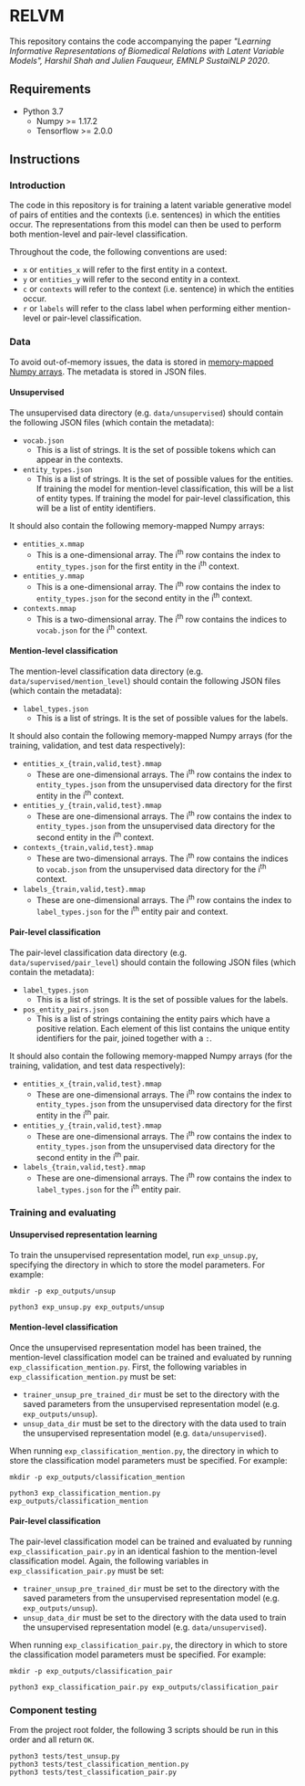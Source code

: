# RELVM

This repository contains the code accompanying the paper *"Learning Informative Representations of Biomedical Relations with Latent Variable Models", Harshil Shah and Julien Fauqueur, EMNLP SustaiNLP 2020*.

## Requirements

- Python 3.7
  - Numpy >= 1.17.2
  - Tensorflow >= 2.0.0

## Instructions

### Introduction

The code in this repository is for training a latent variable generative model of pairs of entities and the contexts (i.e. sentences) in which the entities occur. The representations from this model can then be used to perform both mention-level and pair-level classification.

Throughout the code, the following conventions are used:

- `x` or `entities_x` will refer to the first entity in a context.
- `y` or `entities_y` will refer to the second entity in a context.
- `c` or `contexts` will refer to the context (i.e. sentence) in which the entities occur.
- `r` or `labels` will refer to the class label when performing either mention-level or pair-level classification.



### Data

To avoid out-of-memory issues, the data is stored in [memory-mapped Numpy arrays](https://docs.scipy.org/doc/numpy/reference/generated/numpy.memmap.html). The metadata is stored in JSON files.

#### Unsupervised

The unsupervised data directory (e.g. `data/unsupervised`) should contain the following JSON files (which contain the metadata):

- `vocab.json`
  - This is a list of strings. It is the set of possible tokens which can appear in the contexts.
- `entity_types.json`
  - This is a list of strings. It is the set of possible values for the entities. If training the model for mention-level classification, this will be a list of entity types. If training the model for pair-level classification, this will be a list of entity identifiers.

It should also contain the following memory-mapped Numpy arrays:

- `entities_x.mmap`
  - This is a one-dimensional array. The i<sup>th</sup> row contains the index to `entity_types.json` for the first entity in the i<sup>th</sup> context.
- `entities_y.mmap`
  - This is a one-dimensional array. The i<sup>th</sup> row contains the index to `entity_types.json` for the second entity in the i<sup>th</sup> context.
- `contexts.mmap`
  - This is a two-dimensional array. The i<sup>th</sup> row contains the indices to `vocab.json` for the i<sup>th</sup> context.

#### Mention-level classification

The mention-level classification data directory (e.g. `data/supervised/mention_level`) should contain the following JSON files (which contain the metadata):

- `label_types.json`
  - This is a list of strings. It is the set of possible values for the labels.

It should also contain the following memory-mapped Numpy arrays (for the training, validation, and test data respectively):

- `entities_x_{train,valid,test}.mmap`
  - These are one-dimensional arrays. The i<sup>th</sup> row contains the index to `entity_types.json` from the unsupervised data directory for the first entity in the i<sup>th</sup> context.
- `entities_y_{train,valid,test}.mmap`
  - These are one-dimensional arrays. The i<sup>th</sup> row contains the index to `entity_types.json` from the unsupervised data directory for the second entity in the i<sup>th</sup> context.
- `contexts_{train,valid,test}.mmap`
  - These are two-dimensional arrays. The i<sup>th</sup> row contains the indices to `vocab.json` from the unsupervised data directory for the i<sup>th</sup> context.
- `labels_{train,valid,test}.mmap`
  - These are one-dimensional arrays. The i<sup>th</sup> row contains the index to `label_types.json` for the i<sup>th</sup> entity pair and context.

#### Pair-level classification

The pair-level classification data directory (e.g. `data/supervised/pair_level`) should contain the following JSON files (which contain the metadata):

- `label_types.json`
  - This is a list of strings. It is the set of possible values for the labels.
- `pos_entity_pairs.json`
  - This is a list of strings containing the entity pairs which have a positive relation. Each element of this list contains the unique entity identifiers for the pair, joined together with a `:`.

It should also contain the following memory-mapped Numpy arrays (for the training, validation, and test data respectively):

- `entities_x_{train,valid,test}.mmap`
  - These are one-dimensional arrays. The i<sup>th</sup> row contains the index to `entity_types.json` from the unsupervised data directory for the first entity in the i<sup>th</sup> pair.
- `entities_y_{train,valid,test}.mmap`
  - These are one-dimensional arrays. The i<sup>th</sup> row contains the index to `entity_types.json` from the unsupervised data directory for the second entity in the i<sup>th</sup> pair.
- `labels_{train,valid,test}.mmap`
  - These are one-dimensional arrays. The i<sup>th</sup> row contains the index to `label_types.json` for the i<sup>th</sup> entity pair.

### Training and evaluating

#### Unsupervised representation learning

To train the unsupervised representation model, run `exp_unsup.py`, specifying the directory in which to store the model parameters. For example:

```
mkdir -p exp_outputs/unsup

python3 exp_unsup.py exp_outputs/unsup
```

#### Mention-level classification

Once the unsupervised representation model has been trained, the mention-level classification model can be trained and evaluated by running `exp_classification_mention.py`. First, the following variables in `exp_classification_mention.py` must be set: 

- `trainer_unsup_pre_trained_dir` must be set to the directory with the saved parameters from the unsupervised representation model (e.g. `exp_outputs/unsup`).
- `unsup_data_dir` must be set to the directory with the data used to train the unsupervised representation model (e.g. `data/unsupervised`).

When running `exp_classification_mention.py`, the directory in which to store the classification model parameters must be specified. For example:

```
mkdir -p exp_outputs/classification_mention

python3 exp_classification_mention.py exp_outputs/classification_mention
```

#### Pair-level classification

The pair-level classification model can be trained and evaluated by running `exp_classification_pair.py` in an identical fashion to the mention-level classification model. Again, the following variables in `exp_classification_pair.py` must be set: 

- `trainer_unsup_pre_trained_dir` must be set to the directory with the saved parameters from the unsupervised representation model (e.g. `exp_outputs/unsup`).
- `unsup_data_dir` must be set to the directory with the data used to train the unsupervised representation model (e.g. `data/unsupervised`).

When running `exp_classification_pair.py`, the directory in which to store the classification model parameters must be specified. For example:

```
mkdir -p exp_outputs/classification_pair

python3 exp_classification_pair.py exp_outputs/classification_pair
```

### Component testing
From the project root folder, the following 3 scripts should be run in this order and all return `OK`. 
```
python3 tests/test_unsup.py
python3 tests/test_classification_mention.py
python3 tests/test_classification_pair.py
```
